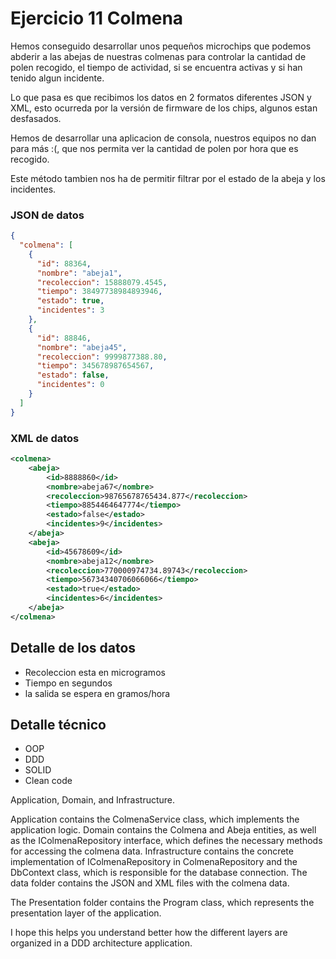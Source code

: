 # Ejercicio 11 Colmena

Hemos conseguido desarrollar unos pequeños microchips que podemos abderir a las abejas de nuestras colmenas para controlar la cantidad de polen recogido, el tiempo de actividad, si se encuentra activas y si han tenido algun incidente.

Lo que pasa es que recibimos los datos en 2 formatos diferentes JSON y XML, esto ocurreda por la versión de firmware de los chips, algunos estan desfasados.

Hemos de desarrollar una aplicacion de consola, nuestros equipos no dan para más :(, que nos permita ver la cantidad de polen por hora que es recogido.

Este método tambien nos ha de permitir filtrar por el estado de la abeja y los incidentes.


### JSON de datos
```Json
{
  "colmena": [
    {
      "id": 88364,
      "nombre": "abeja1",
      "recoleccion": 15888079.4545,
      "tiempo": 38497738984893946,
      "estado": true,
      "incidentes": 3
    },
    {
      "id": 88846,
      "nombre": "abeja45",
      "recoleccion": 9999877388.80,
      "tiempo": 345678987654567,
      "estado": false,
      "incidentes": 0
    }
  ]
}
```

### XML de datos
```XML
<colmena>
    <abeja>
        <id>8888860</id>
        <nombre>abeja67</nombre>
        <recoleccion>98765678765434.877</recoleccion>
        <tiempo>8854464647774</tiempo>
        <estado>false</estado>
        <incidentes>9</incidentes>
    </abeja>
    <abeja>
        <id>45678609</id>
        <nombre>abeja12</nombre>
        <recoleccion>770000974734.89743</recoleccion>
        <tiempo>56734340706066066</tiempo>
        <estado>true</estado>
        <incidentes>6</incidentes>
    </abeja>
</colmena>
```

## Detalle de los datos

- Recoleccion esta en microgramos
- Tiempo en segundos
- la salida se espera en gramos/hora

## Detalle técnico

- OOP
- DDD
- SOLID
- Clean code






Application, Domain, and Infrastructure.

Application contains the ColmenaService class, which implements the application logic.
Domain contains the Colmena and Abeja entities, as well as the IColmenaRepository interface, which defines the necessary methods for accessing the colmena data.
Infrastructure contains the concrete implementation of IColmenaRepository in ColmenaRepository and the DbContext class, which is responsible for the database connection.
The data folder contains the JSON and XML files with the colmena data.

The Presentation folder contains the Program class, which represents the presentation layer of the application.

I hope this helps you understand better how the different layers are organized in a DDD architecture application.